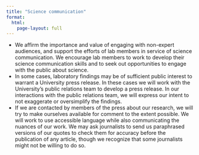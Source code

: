 ```yaml
---
title: "Science communication"
format:
  html:
    page-layout: full
---
```



- We affirm the importance and
    value of engaging with non-expert audiences, and support the efforts
    of lab members in service of science communication. We encourage lab
    members to work to develop their science communication skills and to
    seek out opportunities to engage with the public about science.
- In some cases, laboratory
    findings may be of sufficient public interest to warrant a
    University press release. In these cases we will work with the University’s public
    relations team to develop a press release.  In our interactions with the
    public relations team, we will express our intent to not exaggerate
    or oversimplify the findings.
- If we are contacted by
    members of the press about our research, we will try to make
    ourselves available for comment to the extent possible. We will work
    to use accessible language while also communicating the nuances of
    our work. We may ask journalists to send us paraphrased versions of
    our quotes to check them for accuracy before the publication of any
    article, though we recognize that some journalists might not be
    willing to do so.
